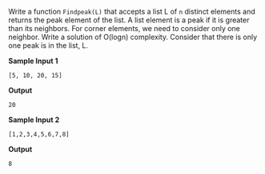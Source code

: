 Write a function `Findpeak(L)` that accepts a list L of `n` distinct elements and returns the peak element of the list. A list element is a peak if it is greater than its neighbors. For corner elements, we need to consider only one neighbor. Write a solution of O(logn) complexity. Consider that there is only one peak is in the list, L.

**Sample Input 1**

```
[5, 10, 20, 15]
```

**Output**

```
20
```

**Sample Input 2**

```
[1,2,3,4,5,6,7,8]
```

**Output**

```
8
```
